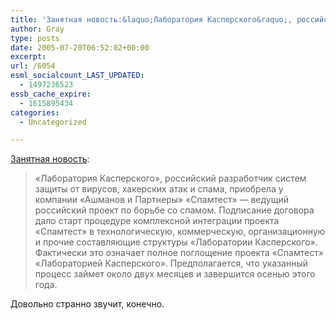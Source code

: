 ```yaml
---
title: 'Занятная новость:&laquo;Лаборатория Касперского&raquo;, российский разработчик'
author: Gray
type: posts
date: 2005-07-20T06:52:02+00:00
excerpt:
url: /6054
esml_socialcount_LAST_UPDATED:
  - 1497236523
essb_cache_expire:
  - 1615895434
categories:
  - Uncategorized

---
```








<a href="http://webplanet.ru/news/internet/2005/7/19/kaspersky_spamtest.html" target="_blank">Занятная новость</a>:

> &laquo;Лаборатория Касперского&raquo;, российский разработчик систем защиты от вирусов, хакерских атак и спама, приобрела у компании &laquo;Ашманов и Партнеры&raquo; &laquo;Спамтест&raquo; &#8212; ведущий российский проект по борьбе со спамом. Подписание договора дало старт процедуре комплексной интеграции проекта &laquo;Спамтест&raquo; в технологическую, коммерческую, организационную и прочие составляющие структуры &laquo;Лаборатории Касперского&raquo;. Фактически это означает полное поглощение проекта &laquo;Спамтест&raquo; &laquo;Лабораторией Касперского&raquo;. Предполагается, что указанный процесс займет около двух месяцев и завершится осенью этого года.

Довольно странно звучит, конечно.
